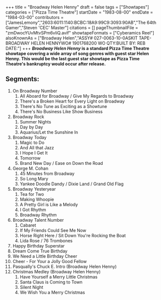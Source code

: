 +++
title = "Broadway Helen Henny"
draft = false
tags = ["Showtapes"]
categories = ["Pizza Time Theatre"]
startDate = "1983-08-00"
endDate = "1984-03-00"
contributors = ["JamesLemony","2603:6011:1140:BCBC:18A9:99C9:3093:90AB","The 64th Gamer","Steven 'CEC' Master"]
citations = []
pageThumbnailFile = "zmDwocYUvMtvSPm6vliQ.avif"
showtapeFormats = ["Cyberamics Reel"]
alsoKnownAs = ["Broadway Helen","ASSY# 027-0063-10-0ASKIT TAPE-BROADWAY HELEN HENNYWO# 1901768200 WO QTY:BUILT BY: REB DATE:"]
+++
***Broadway Helen Henny* is a standard Pizza Time Theatre showtape covering a wide array of song genres with guest star Helen Henny.
This would be the last guest star showtape as Pizza Time Theatre's bankruptcy would occur after release.**

## Segments:

1.  On Broadway Number
    1.  All Aboard for Broadway / Give My Regards to Broadway
    2.  There's a Broken Heart for Every Light on Broadway
    3.  There's No Tune as Exciting as a Showtune
    4.  There's No Business Like Show Business
2.  Broadway Rock
    1.  Summer Nights
    2.  Day by Day
    3.  Aquarius/Let the Sunshine In
3.  Broadway Today
    1.  Magic to Do
    2.  And All that Jazz
    3.  I Hope I Get It
    4.  Tomorrow
    5.  Brand New Day / Ease on Down the Road
4.  George M. Cohan
    1.  45 Minutes from Broadway
    2.  So Long Mary
    3.  Yankee Doodle Dandy / Dixie Land / Grand Old Flag
5.  Broadway Yesteryear
    1.  Tea for Two
    2.  Making Whoopie
    3.  A Pretty Girl is Like a Melody
    4.  I Got Rhythm
    5.  Broadway Rhythm
6.  Broadway Talent Number
    1.  Cabaret
    2.  If My Friends Could See Me Now
    3.  Horse Right Here / Sit Down You're Rocking the Boat
    4.  Lida Rose / 76 Trombones
7.  Happy Birthday Superstar
8.  Dream Come True Birthday
9.  We Need a Little Birthday Cheer
10. Cheer - For Your a Jolly Good Fellow
11. Pasqually's Chuck E. Intro (Broadway Helen Henny)
12. Christmas Medley (Broadway Helen Henny)
    1.  Have Yourself a Merry Little Christmas
    2.  Santa Claus is Coming to Town
    3.  Silent Night
    4.  We Wish You a Merry Christmas
